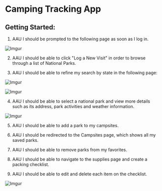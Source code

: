 # Camping Tracking App

## Getting Started:
1. AAU I should be prompted to the following page as soon as I log in.

![Imgur](https://imgur.com/PJSucH4.png)

2. AAU I should be able to click "Log a New Visit" in order to browse through a list of National Parks. 
   
3. AAU I should be able to refine my search by state in the following page: 

![Imgur](https://imgur.com/PowhENg.png)

![Imgur](https://imgur.com/m0jatSG.png)

4. AAU I should be able to select a national park and view more details such as its address, park activities and weather information.

![Imgur](https://imgur.com/oZyio85.png)

5. AAU I should be able to add a park to my campsites.
   
6. AAU I should be redirected to the Campsites page, which shows all my saved parks.
   
7. AAU I should be able to remove parks from my favorites.

8. AAU I should be able to navigate to the supplies page and create a packing checklist. 
   
9.  AAU I should be able to edit and delete each item on the checklist.

![Imgur](https://imgur.com/AZ81Eqp.png)